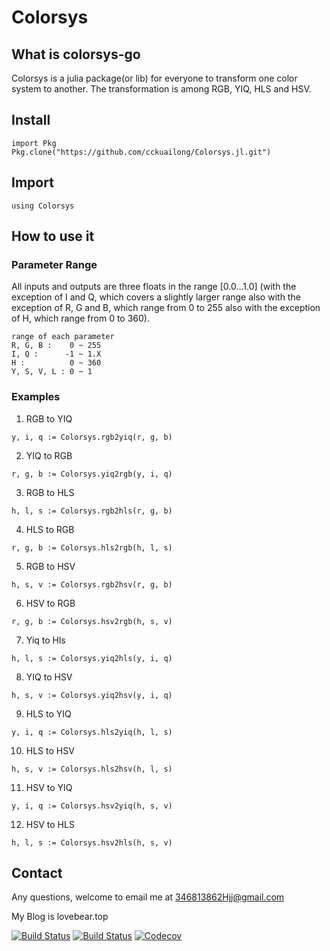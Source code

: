 # Colorsys
## What is colorsys-go
Colorsys is a julia package(or lib) for everyone to
transform one color system to another. The transformation
is among RGB, YIQ, HLS and HSV.
## Install
```
import Pkg
Pkg.clone("https://github.com/cckuailong/Colorsys.jl.git")
```
## Import
```
using Colorsys
```
## How to use it
### Parameter Range
All inputs and outputs are three floats in the range [0.0...1.0]
(with the exception of I and Q, which covers a slightly larger range
also with the exception of R, G and B, which range from 0 to 255
also with the exception of H, which range from 0 to 360).

```
range of each parameter
R, G, B :    0 ~ 255
I, Q :      -1 ~ 1.X
H :          0 ~ 360
Y, S, V, L : 0 ~ 1
```
### Examples
1. RGB to YIQ
```
y, i, q := Colorsys.rgb2yiq(r, g, b)
```
2. YIQ to RGB
```
r, g, b := Colorsys.yiq2rgb(y, i, q)
```
3. RGB to HLS
```
h, l, s := Colorsys.rgb2hls(r, g, b)
```
4. HLS to RGB
```
r, g, b := Colorsys.hls2rgb(h, l, s)
```
5. RGB to HSV
```
h, s, v := Colorsys.rgb2hsv(r, g, b)
```
6. HSV to RGB
```
r, g, b := Colorsys.hsv2rgb(h, s, v)
```
7. Yiq to Hls
```
h, l, s := Colorsys.yiq2hls(y, i, q)
```
8. YIQ to HSV
```
h, s, v := Colorsys.yiq2hsv(y, i, q)
```
9. HLS to YIQ
```
y, i, q := Colorsys.hls2yiq(h, l, s)
```
10. HLS to HSV
```
h, s, v := Colorsys.hls2hsv(h, l, s)
```
11. HSV to YIQ
```
y, i, q := Colorsys.hsv2yiq(h, s, v)
```
12. HSV to HLS
```
h, l, s := Colorsys.hsv2hls(h, s, v)
```
## Contact
Any questions, welcome to email me at 346813862Hjj@gmail.com

My Blog is lovebear.top

[![Build Status](https://travis-ci.com/cckuailong/Colorsys.jl.svg?branch=master)](https://travis-ci.com/cckuailong/Colorsys.jl)
[![Build Status](https://ci.appveyor.com/api/projects/status/github/cckuailong/Colorsys.jl?svg=true)](https://ci.appveyor.com/project/cckuailong/Colorsys-jl)
[![Codecov](https://codecov.io/gh/cckuailong/Colorsys.jl/branch/master/graph/badge.svg)](https://codecov.io/gh/cckuailong/Colorsys.jl)
